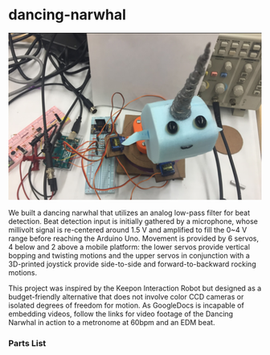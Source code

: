 # dancing-narwhal

![Dancing Narwhal Image](./dancing-narwhal.png)

We built a dancing narwhal that utilizes an analog low-pass filter for beat detection. Beat detection input is initially gathered by a microphone, whose millivolt signal is re-centered around 1.5 V and amplified to fill the 0~4 V range before reaching the Arduino Uno. Movement is provided by 6 servos, 4 below and 2 above a mobile platform: the lower servos provide vertical bopping and twisting motions and the upper servos in conjunction with a 3D-printed joystick provide side-to-side and forward-to-backward rocking motions. 

This project was inspired by the Keepon Interaction Robot but designed as a budget-friendly alternative that does not involve color CCD cameras or isolated degrees of freedom for motion. As GoogleDocs is incapable of embedding videos, follow the links for video footage of the Dancing Narwhal in action to a metronome at 60bpm and an EDM beat.

### Parts List
